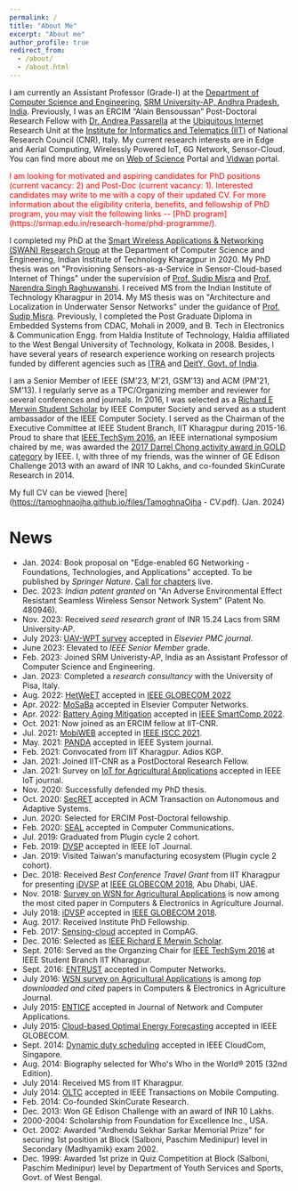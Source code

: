 ```yaml
---
permalink: /
title: "About Me"
excerpt: "About me"
author_profile: true
redirect_from: 
  - /about/
  - /about.html
---
```


I am currently an Assistant Professor (Grade-I) at the [Department of Computer Science and Engineering](https://srmap.edu.in/seas/computer-science-engineering/), [SRM University-AP, Andhra Pradesh, India](https://srmap.edu.in/). Previously, I was an ERCIM “Alain Bensoussan” Post-Doctoral Research Fellow with [Dr. Andrea Passarella](https://www.iit.cnr.it/en/andrea.passarella/) at the [Ubiquitous Internet](https://ui.iit.cnr.it/en/) Research Unit at the [Institute for Informatics and Telematics (IIT)](https://www.iit.cnr.it/) of National Research Council (CNR), Italy. My current research interests are in Edge and Aerial Computing, Wirelessly Powered IoT, 6G Network, Sensor-Cloud. You can find more about me on [Web of Science](https://www.webofscience.com/wos/author/record/AFK-0738-2022) Portal and [Vidwan](https://vidwan.inflibnet.ac.in/profile/388019) portal.

<span style="color:red">
I am looking for motivated and aspiring candidates for PhD positions (current vacancy: 2) and Post-Doc (current vacancy: 1). Interested candidates may write to me with a copy of their updated CV. For more information about the eligibility criteria, benefits, and fellowship of PhD program, you may visit the following links -- [PhD program](https://srmap.edu.in/research-home/phd-programme/).
</span>

I completed my PhD at the [Smart Wireless Applications & Networking (SWAN) Research Group](http://cse.iitkgp.ac.in/~smisra/swan/) at the Department of Computer Science and Engineering,  Indian Institute of Technology Kharagpur in 2020. My PhD thesis was on "Provisioning Sensors-as-a-Service in Sensor-Cloud-based Internet of Things" under the supervision of [Prof. Sudip Misra](http://cse.iitkgp.ac.in/~smisra/) and [Prof. Narendra Singh Raghuwanshi](http://www.manit.ac.in/content/director). I received MS from the Indian Institute of Technology Kharagpur in 2014. My MS thesis was on "Architecture and Localization in Underwater Sensor Networks" under the guidance of [Prof. Sudip Misra](http://cse.iitkgp.ac.in/~smisra/). Previously, I completed the Post Graduate Diploma in Embedded Systems from CDAC, Mohali in 2009, and B. Tech in Electronics & Communication Engg. from Haldia Institute of Technology, Haldia affiliated to the West Bengal University of Technology, Kolkata in 2008. Besides, I have several years of research experience working on research projects funded by different agencies such as [ITRA](http://medialabasia.in/itra/itra/) and [DeitY, Govt. of India](http://deity.gov.in/).

I am a Senior Member of IEEE (SM'23, M'21, GSM'13) and ACM (PM'21, SM'13). I regularly serve as a TPC/Organizing member and reviewer for several conferences and journals. In 2016, I was selected as a [Richard E Merwin Student Scholar](https://www.computer.org/volunteering/awards/scholarships/merwin/merwin-winners/2016-merwin-winners) by IEEE Computer Society and served as a student ambassador of the IEEE Computer Society. I served as the Chairman of the Executive Committee at IEEE Student Branch, IIT Kharagpur during 2015-16. Proud to share that [IEEE TechSym 2016](https://ieeexplore.ieee.org/xpl/conhome/7866269/proceeding), an IEEE international symposium chaired by me, was awarded the [2017 Darrel Chong activity award in GOLD category](https://students.ieee.org/awards/results/) by IEEE. I, with three of my friends, was the winner of GE Edison Challenge 2013 with an award of INR 10 Lakhs, and co-founded SkinCurate Research in 2014.

My full CV can be viewed [here](https://tamoghnaojha.github.io/files/TamoghnaOjha - CV.pdf). (Jan. 2024)


News
=====
* Jan. 2024: Book proposal on "Edge-enabled 6G Networking - Foundations, Technologies, and Applications" accepted. To be published by _Springer Nature_. [Call for chapters](https://edge6gbook.github.io/) live.
* Dec. 2023: _Indian patent granted_ on "An Adverse Environmental Effect Resistant Seamless Wireless Sensor Network System" (Patent No. 480946).
* Nov. 2023: Received _seed research grant_ of INR 15.24 Lacs from SRM University-AP.
* July 2023: [UAV-WPT survey](https://www.sciencedirect.com/science/article/abs/pii/S1574119223000780) accepted in _Elsevier PMC journal_.
* June 2023: Elevated to _IEEE Senior Member_ grade. 
* Feb. 2023: Joined SRM Univeristy-AP, India as an Assistant Professor of Computer Science and Engineering.
* Jan. 2023: Completed a _research consultancy_ with the University of Pisa, Italy.
* Aug. 2022: [HetWeET](https://ieeexplore.ieee.org/document/10001645) accepted in [IEEE GLOBECOM 2022](https://globecom2022.ieee-globecom.org/)
* Apr. 2022: [MoSaBa](https://www.sciencedirect.com/science/article/abs/pii/S1389128622001591) accepted in Elsevier Computer Networks.
* Apr. 2022: [Battery Aging Mitigation](https://ieeexplore.ieee.org/document/9821045) accepted in [IEEE SmartComp 2022](https://smartcomp.aalto.fi/).
* Oct. 2021: Now joined as an ERCIM fellow at IIT-CNR.
* Jul. 2021: [MobiWEB](https://ieeexplore.ieee.org/document/9631530) accepted in [IEEE ISCC 2021](https://iscc2021.unipi.gr/).
* May. 2021: [PANDA](https://ieeexplore.ieee.org/document/9461869) accepted in IEEE System journal.
* Feb. 2021: Convocated from IIT Kharagpur. Adios KGP.
* Jan. 2021: Joined IIT-CNR as a PostDoctoral Research Fellow.
* Jan. 2021: Survey on [IoT for Agricultural Applications](https://ieeexplore.ieee.org/document/9321474) accepted in IEEE IoT journal.
* Nov. 2020: Successfully defended my PhD thesis.
* Oct. 2020: [SecRET](https://dl.acm.org/doi/10.1145/3431390) accepted in ACM Transaction on Autonomous and Adaptive Systems.
* Jun. 2020: Selected for ERCIM Post-Doctoral fellowship.
* Feb. 2020: [SEAL](https://www.sciencedirect.com/science/article/abs/pii/S0140366419307285) accepted in Computer Communications.
* Jul. 2019: Graduated from Plugin cycle 2 cohort.
* Feb. 2019: [DVSP](https://ieeexplore.ieee.org/document/8643570) accepted in IEEE IoT Journal.
* Jan. 2019: Visited Taiwan's manufacturing ecosystem (Plugin cycle 2 cohort).
* Dec. 2018: Received *Best Conference Travel Grant* from IIT Kharagpur for presenting [iDVSP](https://ieeexplore.ieee.org/document/8647815) at [IEEE GLOBECOM 2018](https://globecom2018.ieee-globecom.org/), Abu Dhabi, UAE.
* Nov. 2018: [Survey on WSN for Agricultural Applications](http://www.sciencedirect.com/science/article/pii/S0168169915002379) is now among the most cited paper in Computers & Electronics in Agriculture Journal.
* July 2018: [iDVSP](https://ieeexplore.ieee.org/document/8647815) accepted in [IEEE GLOBECOM 2018](https://globecom2018.ieee-globecom.org/).
* Aug. 2017: Received Institute PhD Fellowship.
* Feb. 2017: [Sensing-cloud](http://www.sciencedirect.com/science/article/pii/S0168169916305099) accepted in CompAG.
* Dec. 2016: Selected as [IEEE Richard E Merwin Scholar](https://www.computer.org/volunteering/awards/scholarships/merwin/merwin-winners/2016-merwin-winners).
* Sept. 2016: Served as the Organzing Chair for [IEEE TechSym 2016](http://ewh.ieee.org/sb/kharagpur/iitkgp/TechSym2016/) at IEEE Student Branch IIT Kharagpur.
* Sept. 2016: [ENTRUST](http://www.sciencedirect.com/science/article/pii/S1389128616303206) accepted in Computer Networks.
* July 2016: [WSN survey on Agricultural Applications](http://www.sciencedirect.com/science/article/pii/S0168169915002379) is among *top downloaded and cited* papers in Computers & Electronics in Agriculture Journal.
* July 2015: [ENTICE](http://www.sciencedirect.com/science/article/pii/S1084804515001083#) accepted in Journal of Network and Computer Applications.
* July 2015: [Cloud-based Optimal Energy Forecasting](http://ieeexplore.ieee.org/stamp/stamp.jsp?tp=&arnumber=7417591) accepted in IEEE GLOBECOM.
* Sept. 2014: [Dynamic duty scheduling](http://ieeexplore.ieee.org/xpl/articleDetails.jsp?reload=true&arnumber=7037771) accepted in IEEE CloudCom, Singapore.
* Aug. 2014: Biography selected for Who's Who in the World® 2015 (32nd Edition).
* July 2014: Received MS from IIT Kharagpur.
* July 2014: [OLTC](http://ieeexplore.ieee.org/xpls/abs_all.jsp?arnumber=6853401&tag=1) accepted in IEEE Transactions on Mobile Computing.
* Feb. 2014: Co-founded SkinCurate Research.
* Dec. 2013: Won GE Edison Challenge with an award of INR 10 Lakhs.
* 2000-2004: Scholarship from Foundation for Excellence Inc., USA.
* Oct. 2002: Awarded "Ardhendu Sekhar Sarkar Memorial Prize" for securing 1st position at Block (Salboni, Paschim Medinipur) level in Secondary (Madhyamik) exam 2002.
* Dec. 1999: Awarded 1st prize in Quiz Competition at Block (Salboni, Paschim Medinipur) level by Department of Youth Services and Sports, Govt. of West Bengal.
